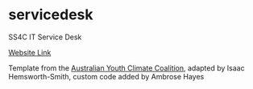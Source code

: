 # servicedesk
SS4C IT Service Desk

[Website Link](https://tech.ss4c.info)

Template from the [Australian Youth Climate Coalition](https://aycc.org.au), adapted by Isaac Hemsworth-Smith, custom code added by Ambrose Hayes
